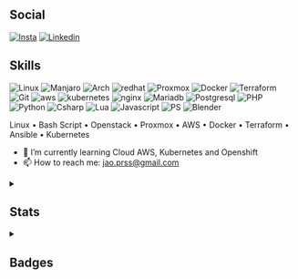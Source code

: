 <!--
## Bem-vindo ao meu portfólio.
-->
## Social

[![Insta](https://img.shields.io/badge/jprs.drw-E4405F?style=for-the-badge&logo=instagram&logoColor=white)](https://www.instagram.com/jprs.drw/)
[![Linkedin](https://img.shields.io/badge/joao_prs-0E76A8?style=for-the-badge&logo=linkedin&logoColor=white)](https://www.linkedin.com/in/joao-prs/)

## Skills

![Linux](https://img.shields.io/badge/-Linux-FCC624?style=flat-square&logo=linux&logoColor=black)
![Manjaro](https://img.shields.io/badge/-Manjaro-35BF5C?style=flat-square&logo=manjaro&logoColor=white)
![Arch](https://img.shields.io/badge/-Arch-168eca?style=flat-square&logo=arch-linux&logoColor=white)
![redhat](https://img.shields.io/badge/-RedHat-da1414?style=flat-square&logo=redhat&logoColor=white)
![Proxmox](https://img.shields.io/badge/-Proxmox-db7716?style=flat-square&logo=proxmox&logoColor=white)
![Docker](https://img.shields.io/badge/-Docker-46a2f1?style=flat-square&logo=docker&logoColor=white)
![Terraform](https://img.shields.io/badge/-Terraform-710fde?style=flat-square&logo=terraform&logoColor=white)
![Git](https://img.shields.io/badge/-Git-F05032?style=flat-square&logo=git&logoColor=white)
![aws](https://img.shields.io/badge/-AWS-ff9538?style=flat-square&logo=amazon&logoColor=white)
![kubernetes](https://img.shields.io/badge/-Kubernetes-3887ff?style=flat-square&logo=kubernetes&logoColor=white)
![nginx](https://img.shields.io/badge/-Nginx-08bf0e?style=flat-square&logo=nginx&logoColor=white)
![Mariadb](https://img.shields.io/badge/-MariaDB-003545?style=flat-square&logo=mariadb&logoColor=white)
![Postgresql](https://img.shields.io/badge/-Postgresql-427db5?style=flat-square&logo=postgresql&logoColor=white)
![PHP](https://img.shields.io/badge/-php-775ec2?style=flat-square&logo=php&logoColor=white)
![Python](https://img.shields.io/badge/-Python-ffec29?style=flat-square&logo=python&logoColor=black)
![Csharp](https://img.shields.io/badge/-Csharp-8c44fb?style=flat-square&logo=csharp&logoColor=white)
![Lua](https://img.shields.io/badge/-Lua-000080?style=flat-square&logo=lua&logoColor=white)
![Javascript](https://img.shields.io/badge/-JavaScript-fff519?style=flat-square&logo=javascript&logoColor=black)
![PS](https://img.shields.io/badge/-Photoshop-31A8FF?style=flat-square&logo=Adobe%20Photoshop&logoColor=white)
![Blender](https://img.shields.io/badge/-Blender-ed961e?style=flat-square&logo=blender&logoColor=white)

Linux • Bash Script • Openstack • Proxmox • AWS • Docker • Terraform • Ansible • Kubernetes


- 🌱 I’m currently learning Cloud AWS, Kubernetes and Openshift
- 📫 How to reach me: jao.prss@gmail.com


<details> 
  <summary><h2>Stats</h2></summary>

  <p><a href="https://github.com/joao-prs"><img alt="joao-prs's Github Stats" src="https://github-readme-stats.vercel.app/api/?username=joao-prs&show_icons=true&include_all_commits=true&count_private=true&theme=react&hide_border=true&bg_color=16131f&title_color=a788fa&icon_color=F8D866" height="192px"/></a>
  <a href="https://github.com/joao-prs"><img alt="joao-prs's Github Stats" src="https://github-readme-stats.vercel.app/api/top-langs/?username=joao-prs&langs_count=8&layout=compact&theme=react&hide_border=true&bg_color=16131f&title_color=a788fa&icon_color=F8D866&hide=Jupyter%20Notebook,Roff" height="192px"></a></p>

  <a href="https://github.com/ashutosh00710/github-readme-activity-graph"><img alt="joao-prs's Activity Graph" src="https://github-readme-activity-graph.vercel.app/graph/?username=joao-prs&bg_color=16131f&color=a788fa&line=cab6fe&point=FFFFFF&hide_border=true" /></a>
</details>

<details> 
  <summary><h2>Badges</h2></summary>
    <p><a href="https://www.credly.com/badges/f26d3f58-6db9-4ea9-a9cf-03566aaa411c/linked_in_profile"><img alt="joao-prs's AWS badges" src="https://images.credly.com/size/340x340/images/00634f82-b07f-4bbd-a6bb-53de397fc3a6/image.png" width="120px"/></a>
    <a href="https://www.credly.com/earner/earned/badge/63b1ead1-1fc0-43cf-9ae8-99faaf5dd5a8"><img alt="joao-prs's Cisco badges" src="https://images.credly.com/size/340x340/images/af8c6b4e-fc31-47c4-8dcb-eb7a2065dc5b/I2CS__1_.png" width="100px"/></a>
    <a href="https://www.credly.com/earner/earned/badge/9bab5004-ec97-4ce3-a585-04575ceb7100"><img alt="joao-prs's Cisco badges" src="https://images.credly.com/size/340x340/images/0ca5f542-fb5e-4a22-9b7a-c1a1ce4c3db7/EndpointSecurity.png" width="100px"/></a></p>
</details>
